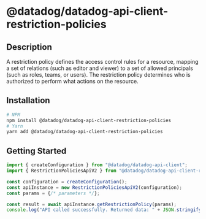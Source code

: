 # @datadog/datadog-api-client-restriction-policies

## Description

A restriction policy defines the access control rules for a resource, mapping a set of relations
(such as editor and viewer) to a set of allowed principals (such as roles, teams, or users).
The restriction policy determines who is authorized to perform what actions on the resource.

## Installation

```sh
# NPM
npm install @datadog/datadog-api-client-restriction-policies
# Yarn
yarn add @datadog/datadog-api-client-restriction-policies
```

## Getting Started
```ts
import { createConfiguration } from "@datadog/datadog-api-client";
import { RestrictionPoliciesApiV2 } from "@datadog/datadog-api-client-restriction-policies";

const configuration = createConfiguration();
const apiInstance = new RestrictionPoliciesApiV2(configuration);
const params = {/* parameters */};

const result = await apiInstance.getRestrictionPolicy(params);
console.log("API called successfully. Returned data: " + JSON.stringify(result));
```